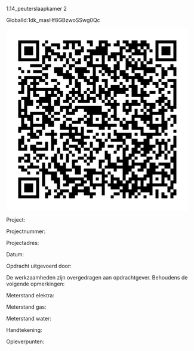 1.14_peuterslaapkamer 2

GlobalId:1dk_masHf8GBzwoSSwg0Qc

![picture](https://github.com/C-Claus/Data-Files/blob/master/QR_codes/KDV/1.14_peuterslaapkamer%202.png)

Project:

Projectnummer:

Projectadres:

Datum:

Opdracht uitgevoerd door:

De werkzaamheden zijn overgedragen aan opdrachtgever. Behoudens de volgende opmerkingen:

Meterstand elektra:

Meterstand gas:

Meterstand water:

Handtekening:

Opleverpunten:
